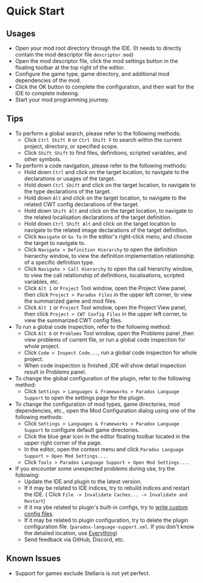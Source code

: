 # Quick Start

## Usages

* Open your mod root directory through the IDE. (It needs to directly contain the mod descriptor file `descriptor.mod`)
* Open the mod descriptor file, click the mod settings button in the floating toolbar at the top right of the editor.
* Configure the game type, game directory, and additional mod dependencies of the mod.
* Click the OK button to complete the configuration, and then wait for the IDE to complete indexing.
* Start your mod programming journey.

## Tips

* To perform a global search, please refer to the following methods:
    * Click `Ctrl Shift R` or `Ctrl Shift F` to search within the current project, directory, or specified scope.
    * Click `Shift Shift` to find files, definitions, scripted variables, and other symbols.
* To perform a code navigation, please refer to the following methods:
    * Hold down `Ctrl` and click on the target location, to navigate to the declarations or usages of the target.
    * Hold down `Ctrl Shift` and click on the target location, to navigate to the type declarations of the target.
    * Hold down `Alt` and click on the target location, to navigate to the related CWT config declarations of the
      target.
    * Hold down `Shift Alt` and click on the target location, to navigate to the related localisation declarations of
      the target definition.
    * Hold down `Ctrl Shift Alt` and click on the target location to navigate to the related image declarations of the
      target definition.
    * Click `Navigate` or `Go To` in the editor's right-click menu, and choose the target to navigate to.
    * Click `Navigate > Definition Hierarchy` to open the definition hierarchy window, to view the definition
      implementation relationship of a specific definition type.
    * Click `Navigate > Call Hierarchy` to open the call hierarchy window, to view the call relationship of definitions,
      localisations, scripted variables, etc.
    * Click `Alt 1` or `Project` Tool window, open the Project View panel, then click `Project > Paradox Files` in the
      upper left corner, to view the summarized game and mod files.
    * Click `Alt 1` or `Project` Tool window, open the Project View panel, then click `Project > CWT Config Files` in
      the upper left corner, to view the summarized CWT config files.
* To run a global code inspection, refer to the following method:
    * Click `Alt 6` or `Problems` Tool window, open the Problems panel ,then view problems of current file, or run a
      global code inspection for whole project.
    * Click `Code > Inspect Code...`, run a global code inspection for whole project.
    * When code inspection is finished ,IDE will show detail inspection result in Problems panel.
* To change the global configuration of the plugin, refer to the following method:
    * Click `Settings > Languages & Frameworks > Paradox Language Support` to open the settings page for the plugin.
* To change the configuration of mod types, game directories, mod dependencies, etc., open the Mod Configuration dialog
  using one of the following methods:
    * Click `Settings > Languages & Frameworks > Paradox Language Support` to configure default game directories.
    * Click the blue gear icon in the editor floating toolbar located in the upper right corner of the page.
    * In the editor, open the context menu and click `Paradox Language Support > Open Mod Settings...`.
    * Click `Tools > Paradox Language Support > Open Mod Settings...`.
* If you encounter some unexpected problems during use, try the following:
    * Update the IDE and plugin to the latest version.
    * If it may be related to IDE indices, try to rebuild indices and restart the IDE. (
      Click `File -> Invalidate Caches... -> Invalidate and Restart`)
    * If it ma ybe related to plugin's built-in configs, try
      to [write custom config files](https://windea.icu/Paradox-Language-Support/#/en/config.md#writing-cwt-config-files).
    * If it may be related to plugin configuration, try to delete the plugin configuration
      file. (`paradox-language-support.xml`. If you don't know the detailed location,
      use [Everything](https://www.voidtools.com))
    * Send feedback via GitHub, Discord, etc.

## Known Issues

* Support for games exclude Stellaris is not yet perfect.
